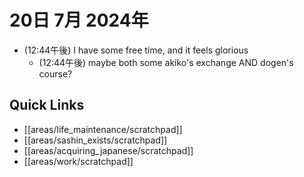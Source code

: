 # 20日 7月 2024年
- (12:44午後) I have some free time, and it feels glorious
  - (12:44午後) maybe both some akiko's exchange AND dogen's course?

 



## Quick Links
- [[areas/life_maintenance/scratchpad]]
- [[areas/sashin_exists/scratchpad]]
- [[areas/acquiring_japanese/scratchpad]]
- [[areas/work/scratchpad]]
